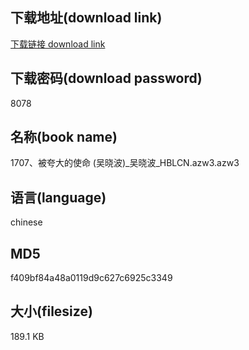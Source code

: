 ## 下载地址(download link)
[下载链接 download link](https://voluble-croquembouche-d321dc.netlify.app/?s=1707%E3%80%81%E8%A2%AB%E5%A4%B8%E5%A4%A7%E7%9A%84%E4%BD%BF%E5%91%BD+%28%E5%90%B4%E6%99%93%E6%B3%A2%29_%E5%90%B4%E6%99%93%E6%B3%A2_HBLCN.azw3)

## 下载密码(download password)
8078

## 名称(book name)
1707、被夸大的使命 (吴晓波)_吴晓波_HBLCN.azw3.azw3

## 语言(language)
chinese

## MD5
f409bf84a48a0119d9c627c6925c3349

## 大小(filesize)
189.1 KB
